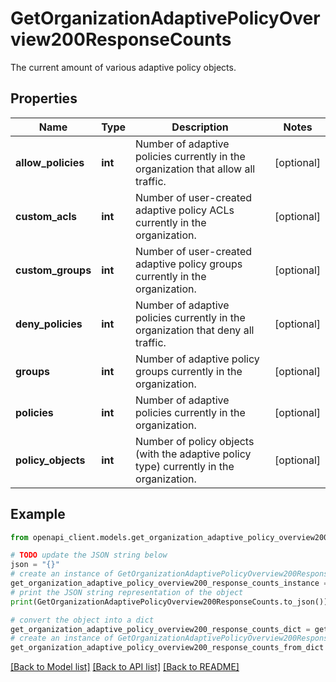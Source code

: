 # GetOrganizationAdaptivePolicyOverview200ResponseCounts

The current amount of various adaptive policy objects.

## Properties

Name | Type | Description | Notes
------------ | ------------- | ------------- | -------------
**allow_policies** | **int** | Number of adaptive policies currently in the organization that allow all traffic. | [optional] 
**custom_acls** | **int** | Number of user-created adaptive policy ACLs currently in the organization. | [optional] 
**custom_groups** | **int** | Number of user-created adaptive policy groups currently in the organization. | [optional] 
**deny_policies** | **int** | Number of adaptive policies currently in the organization that deny all traffic. | [optional] 
**groups** | **int** | Number of adaptive policy groups currently in the organization. | [optional] 
**policies** | **int** | Number of adaptive policies currently in the organization. | [optional] 
**policy_objects** | **int** | Number of policy objects (with the adaptive policy type) currently in the organization. | [optional] 

## Example

```python
from openapi_client.models.get_organization_adaptive_policy_overview200_response_counts import GetOrganizationAdaptivePolicyOverview200ResponseCounts

# TODO update the JSON string below
json = "{}"
# create an instance of GetOrganizationAdaptivePolicyOverview200ResponseCounts from a JSON string
get_organization_adaptive_policy_overview200_response_counts_instance = GetOrganizationAdaptivePolicyOverview200ResponseCounts.from_json(json)
# print the JSON string representation of the object
print(GetOrganizationAdaptivePolicyOverview200ResponseCounts.to_json())

# convert the object into a dict
get_organization_adaptive_policy_overview200_response_counts_dict = get_organization_adaptive_policy_overview200_response_counts_instance.to_dict()
# create an instance of GetOrganizationAdaptivePolicyOverview200ResponseCounts from a dict
get_organization_adaptive_policy_overview200_response_counts_from_dict = GetOrganizationAdaptivePolicyOverview200ResponseCounts.from_dict(get_organization_adaptive_policy_overview200_response_counts_dict)
```
[[Back to Model list]](../README.md#documentation-for-models) [[Back to API list]](../README.md#documentation-for-api-endpoints) [[Back to README]](../README.md)


